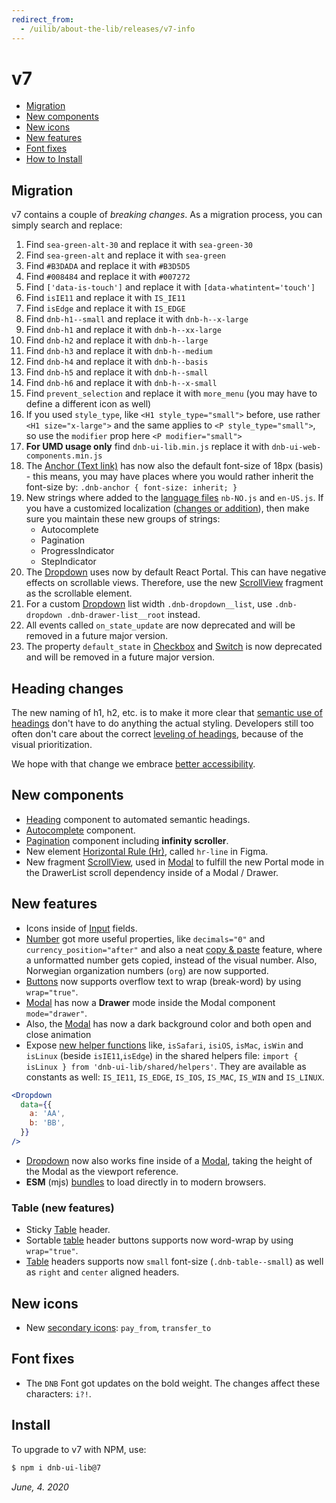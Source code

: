 ```yaml
---
redirect_from:
  - /uilib/about-the-lib/releases/v7-info
---
```


# v7

- [Migration](#migration)
- [New components](#new-components)
- [New icons](#new-icons)
- [New features](#new-features)
- [Font fixes](#font-fixes)
- [How to Install](#install)

## Migration

v7 contains a couple of _breaking changes_. As a migration process, you can simply search and replace:

1. Find `sea-green-alt-30` and replace it with `sea-green-30`
1. Find `sea-green-alt` and replace it with `sea-green`
1. Find `#B3DADA` and replace it with `#B3D5D5`
1. Find `#008484` and replace it with `#007272`
1. Find `['data-is-touch']` and replace it with `[data-whatintent='touch']`
1. Find `isIE11` and replace it with `IS_IE11`
1. Find `isEdge` and replace it with `IS_EDGE`
1. Find `dnb-h1--small` and replace it with `dnb-h--x-large`
1. Find `dnb-h1` and replace it with `dnb-h--xx-large`
1. Find `dnb-h2` and replace it with `dnb-h--large`
1. Find `dnb-h3` and replace it with `dnb-h--medium`
1. Find `dnb-h4` and replace it with `dnb-h--basis`
1. Find `dnb-h5` and replace it with `dnb-h--small`
1. Find `dnb-h6` and replace it with `dnb-h--x-small`
1. Find `prevent_selection` and replace it with `more_menu` (you may have to define a different icon as well)
1. If you used `style_type`, like `<H1 style_type="small">` before, use rather `<H1 size="x-large">` and the same applies to `<P style_type="small">`, so use the `modifier` prop here `<P modifier="small">`
1. **For UMD usage only** find `dnb-ui-lib.min.js` replace it with `dnb-ui-web-components.min.js`
1. The [Anchor (Text link)](/uilib/elements/anchor) has now also the default font-size of 18px (basis) - this means, you may have places where you would rather inherit the font-size by: `.dnb-anchor { font-size: inherit; }`
1. New strings where added to the [language files](/uilib/usage/customisation/localization) `nb-NO.js` and `en-US.js`. If you have a customized localization ([changes or addition](https://gist.github.com/tujoworker/f754da1137507fdd5d4bb61949a92259/revisions)), then make sure you maintain these new groups of strings:
   - Autocomplete
   - Pagination
   - ProgressIndicator
   - StepIndicator
1. The [Dropdown](/uilib/components/dropdown) uses now by default React Portal. This can have negative effects on scrollable views. Therefore, use the new [ScrollView](/uilib/components/fragments/scroll-view) fragment as the scrollable element.
1. For a custom [Dropdown](/uilib/components/dropdown) list width `.dnb-dropdown__list`, use `.dnb-dropdown .dnb-drawer-list__root` instead.
1. All events called `on_state_update` are now deprecated and will be removed in a future major version.
1. The property `default_state` in [Checkbox](/uilib/components/checkbox) and [Switch](/uilib/components/switch) is now deprecated and will be removed in a future major version.

## Heading changes

The new naming of h1, h2, etc. is to make it more clear that [semantic use of headings](/uilib/usage/best-practices/for-typography#headings-and-styling) don't have to do anything the actual styling. Developers still too often don't care about the correct [leveling of headings](/uilib/usage/best-practices/for-typography#think-semantics-first), because of the visual prioritization.

We hope with that change we embrace [better accessibility](/uilib/usage/accessibility/checklist).

## New components

- [Heading](/uilib/components/heading) component to automated semantic headings.
- [Autocomplete](/uilib/components/autocomplete) component.
- [Pagination](/uilib/components/pagination) component including **infinity scroller**.
- New element [Horizontal Rule (Hr)](/uilib/elements/horizontal-rule), called `hr-line` in Figma.
- New fragment [ScrollView](/uilib/components/fragments/scroll-view), used in [Modal](/uilib/components/modal) to fulfill the new Portal mode in the DrawerList scroll dependency inside of a Modal / Drawer.

## New features

- Icons inside of [Input](/uilib/components/input#input-icon) fields.
- [Number](/uilib/components/number) got more useful properties, like `decimals="0"` and `currency_position="after"` and also a neat [copy & paste](/uilib/components/number#accessibility) feature, where a unformatted number gets copied, instead of the visual number. Also, Norwegian organization numbers (`org`) are now supported.
- [Buttons](/uilib/components/button) now supports overflow text to wrap (break-word) by using `wrap="true"`.
- [Modal](/uilib/components/modal#drawer-mode) has now a **Drawer** mode inside the Modal component `mode="drawer"`.
- Also, the [Modal](/uilib/components/modal#drawer-mode) has now a dark background color and both open and close animation
- Expose [new helper functions](/uilib/helpers/functions#general-helpers) like, `isSafari`, `isiOS`, `isMac`, `isWin` and `isLinux` (beside `isIE11`,`isEdge`) in the shared helpers file: `import { isLinux } from 'dnb-ui-lib/shared/helpers'`. They are available as constants as well: `IS_IE11`, `IS_EDGE`, `IS_IOS`, `IS_MAC`, `IS_WIN` and `IS_LINUX`.

```jsx
<Dropdown
  data={{
    a: 'AA',
    b: 'BB',
  }}
/>
```

- [Dropdown](/uilib/components/dropdown) now also works fine inside of a [Modal](/uilib/components/modal#drawer-mode), taking the height of the Modal as the viewport reference.
- **ESM** (mjs) [bundles](/uilib/usage/first-steps/bundles) to load directly in to modern browsers.

### Table (new features)

- Sticky [Table](/uilib/elements/tables#table-with-sticky-header) header.
- Sortable [table](/uilib/elements/tables) header buttons supports now word-wrap by using `wrap="true"`.
- [Table](/uilib/elements/tables) headers supports now `small` font-size (`.dnb-table--small`) as well as `right` and `center` aligned headers.

## New icons

- New [secondary icons](/icons/secondary): `pay_from`, `transfer_to`

## Font fixes

- The `DNB` Font got updates on the bold weight. The changes affect these characters: `i?!`.

## Install

To upgrade to v7 with NPM, use:

```bash
$ npm i dnb-ui-lib@7
```

_June, 4. 2020_

